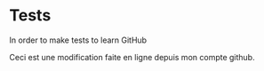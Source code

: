 # Tests
In order to make tests to learn GitHub

Ceci est une modification faite en ligne depuis mon compte github.
